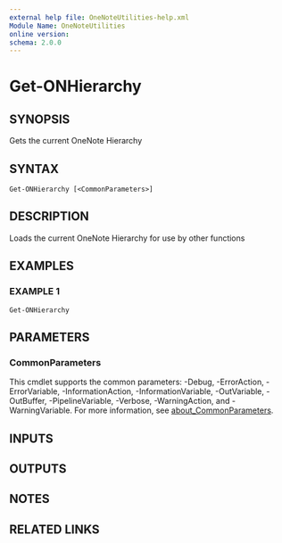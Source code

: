 ```yaml
---
external help file: OneNoteUtilities-help.xml
Module Name: OneNoteUtilities
online version:
schema: 2.0.0
---
```


# Get-ONHierarchy

## SYNOPSIS
Gets the current OneNote Hierarchy

## SYNTAX

```
Get-ONHierarchy [<CommonParameters>]
```

## DESCRIPTION
Loads the current OneNote Hierarchy for use by other functions

## EXAMPLES

### EXAMPLE 1
```
Get-ONHierarchy
```

## PARAMETERS

### CommonParameters
This cmdlet supports the common parameters: -Debug, -ErrorAction, -ErrorVariable, -InformationAction, -InformationVariable, -OutVariable, -OutBuffer, -PipelineVariable, -Verbose, -WarningAction, and -WarningVariable. For more information, see [about_CommonParameters](http://go.microsoft.com/fwlink/?LinkID=113216).

## INPUTS

## OUTPUTS

## NOTES

## RELATED LINKS

